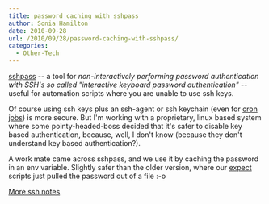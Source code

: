 ```yaml
---
title: password caching with sshpass
author: Sonia Hamilton
date: 2010-09-28
url: /2010/09/28/password-caching-with-sshpass/
categories:
  - Other-Tech
---
```

[sshpass][1] -- a tool for *non-interactively performing password authentication with SSH's so called "interactive keyboard password authentication"* -- useful for automation scripts where you are unable to use ssh keys.

<!--more-->

Of course using ssh keys plus an ssh-agent or ssh keychain (even for [cron jobs][2]) is more secure. But I'm working with a proprietary, linux based system where some pointy-headed-boss decided that it's safer to disable key based authentication, because, well, I don't know (because they don't understand key based authentication?).

A work mate came across sshpass, and we use it by caching the password in an env variable. Slightly safer than the older version, where our [expect][3] scripts just pulled the password out of a file :-o

[More ssh notes][4].

 [1]: http://sourceforge.net/projects/sshpass/
 [2]: http://www.snowfrog.net/2007/11/15/ssh-ssh-agent-keychain-and-cron-notes/
 [3]: http://www.nist.gov/mel/msid/expect.cfm
 [4]: http://www.snowfrog.net/tag/ssh/
